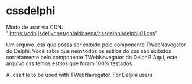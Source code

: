 # cssdelphi
Modo de usar via CDN:
".https://cdn.jsdelivr.net/gh/aldosena/cssdelphi/delphi.01.css"

Um arquivo .css que possa ser exibido pelo componente TWebNavegator do Delphi. 
Você sabia que nem todos os estilos do css são exibidos corretamente pelo componente TWebNavegator do Delphi?
Aqui, este arquivo css temos estilos que foram 100% testados.

A .css file to be used with TWebNavegator. For Delphi users
